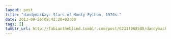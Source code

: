 ```yaml
---
layout: post
title: "dandymackay: Stars of Monty Python, 1970s."
date: 2013-09-26T09:42:20+02:00
tags: []
tumblr_url: http://fabiantheblind.tumblr.com/post/62317068508/dandymackay-stars-of-monty-python-1970s
---
```

